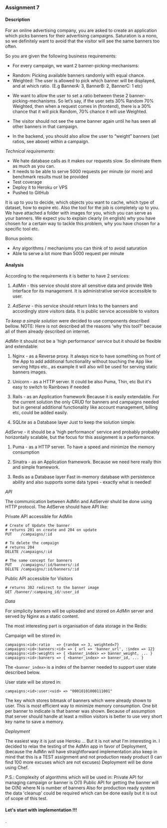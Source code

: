### Assignment 7

#### Description

For an online advertising company, you are asked to create an application which picks banners for their advertising campaigns.
Saturation is a nono, so we definitely want to avoid that the visitor will see the same banners too often.

So you are given the following business requirements:

* For every campaign, we want 2 banner-picking-mechanisms:
 - Random: Picking available banners randomly with equal chance.  
 - Weighted: The user is allowed to pick which banner will be displayed, and at which ratio.
   (E.g BannerA: 3, BannerB: 2, BannerC: 1 etc)
   
* We want to allow the user to set a ratio between these 2 banner-picking-mechanisms.
  So let’s say, if the user sets 30% Random 70% Weighted, then when a request comes in (frontend),
  there is a 30% chance that it will pick Random, 70% chance it will use Weighted.

* The visitor should not see the same banner again until he has seen all other banners in that campaign.

* In the backend, you should also allow the user to “weight” banners (set ratios, see above) within a campaign.
 

*Technical requirements*:

* We hate database calls as it makes our requests slow. So eliminate them as much as you can.
* It needs to be able to serve 5000 requests per minute (or more) and benchmark results must be provided
* Test coverage
* Deploy it to Heroku or VPS
* Pushed to GitHub
 
It is up to you to decide, which objects you want to cache, which type of dataset, how to expire etc.
Also the tool for the job is completely up to you. We have attached a folder with images for you, which you can serve as
your banners.  We expect you to explain clearly (in english) why you have chosen for a
certain way to tackle this problem, why you have chosen for a specific tool etc.

Bonus points:
* Any algorithms / mechanisms you can think of to avoid saturation
* Able to serve a lot more than 5000 request per minute


#### Analysis

According to the requirements it is better to have 2 services:
 1. *AdMin* - this service should store all sensitive data and provide Web interface for its management. 
    It is administrative service accessible to user.

 2. *AdServe* - this service should return links to the banners and accordingly store visitors data.
    It is public service accessible to visitors

*To keep a simple solution* were decided to use components described bellow. 
NOTE: Here is not described all the reasons 'why this tool?' because all
of them already described on internet.

*AdMin* it should not be a 'high performance' service but it should
be flexible and extendable:

 1. Nginx - as a Reverse proxy.
    It always nice to have something on front of the App to add additional
    functionality without touching the App like serving https etc., as
    example it will also will be used for serving static banners images.

 2. Unicorn - as a HTTP server.
    It could be also Puma, Thin, etc
    But it's easy to switch to Rainbows if needed
     
 3. Rails - as an Application framework
    Because it is easily extendable. For the current solution the only
    CRUD for banners and campaigns needed but in general additional
    functionality like account management, billing etc, could be added easily.

 4. SQLite as a Database layer
    Just to keep the solution simple.


*AdServe* - it should be a 'high performance' service and probably 
probably horizontally scalable, but the focus for this assignment is a
performance.

 1. Puma - as a HTTP server.
    To have a speed and minimize the memory consumption

 2. Sinatra - as an Application framework.
    Because we need here really thin and simple framework.

 3. Redis as a Database layer
    Fast in-memory database with persistence ability and also supports
    some data types - exactly what is needed!


*API*

The communication between AdMin and AdServer shuld be done using HTTP
protocol.
The AdServe should have API like:

Private API accessible for AdMin

```
# Create of Update the banner
# returns 201 on create and 204 on update
PUT    /campaigns/:id

# To delete the compaign
# returns 204
DELETE /campaigns/:id

# The same concept for banners
PUT    /campaigns/:id/banners/:id
DELETE /campaigns/:id/banners/:id
```

Public API accessible for Visitors

```
# returns 302 redirect to the banner image
GET /banner/:campaing_id/:user_id
```

*Data*

For simplicity banners will be uploaded and stored on *AdMin* server
and served by Nginx as a static content.

The most interesting part is organisation of data storage in the Redis:

Campaign will be stored in:

```
campaigns:<id>:ratio   => {random => 3, weighted=7}
campaigns:<id>:banners:<id> => { url => 'banner_url', :index => 12}
campaigns:<id>:weights => { <banner_index> => banner_weight, ... }
campaigns:<id>:banners => { <banner_index> => banner_id, ... }
```
The `<banner_index>` is a index of the banner needed to support user
state described below.

User state will be stored in:

```
campaigns:<id>:user:<uid> => "00010101000111001"
```

The key which stores bitmask of banners which were already shown to user.
This is most efficient way to minimize memory consumption. One bit per
banner to indicate is that banner was shown.
Because of assumption that server should handle at least a million visitors 
is better to use very short key name to save a memory.


*Deployment*

The easiest way it is just use Heroku ...
But it is not what I'm interesting in.
I decided to relax the testing of the AdMin app in favor of Deployment, (because
the AdMin will have straightforward implementation also keep in mind
that this is a TEST assignment and not production ready product
(I can find 100 more excuses which are not excuses)
Deployment will be done using Chef.


P.S.: Complexity of algorithms which will be used in:
Private API for managing campaign or banner is O(1)
Public API for getting the banner will be O(N) where N is number of banners
Also for production ready system the data 'cleanup' could be required
which can be done easily but it is out of scope of this test.

#### Let's start with implementation !!!
.
